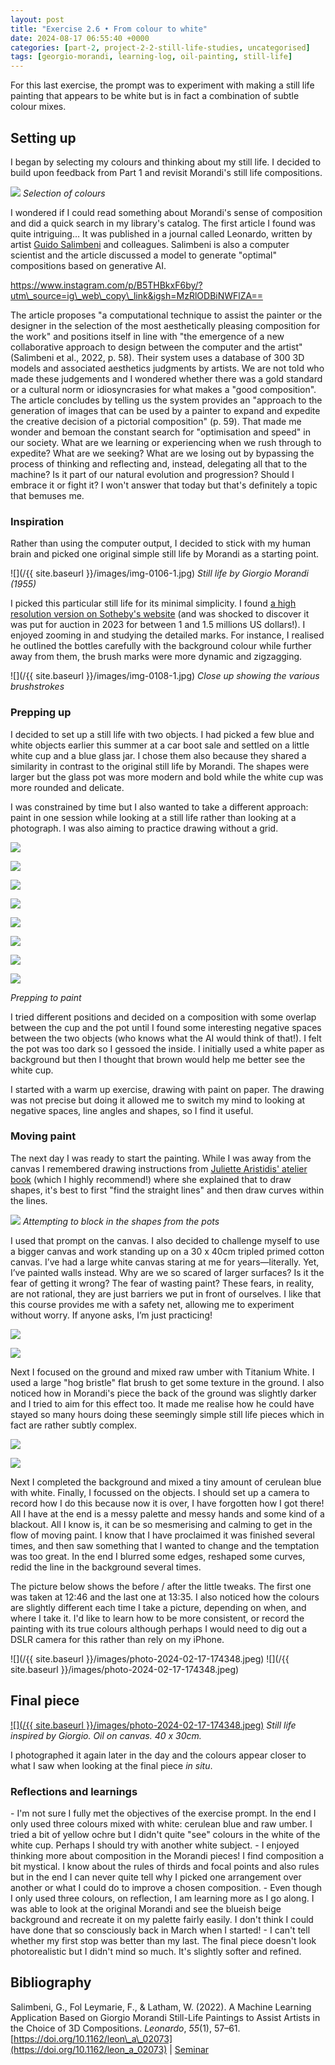 ```yaml
---
layout: post
title: "Exercise 2.6 • From colour to white"
date: 2024-08-17 06:55:40 +0000
categories: [part-2, project-2-2-still-life-studies, uncategorised]
tags: [georgio-morandi, learning-log, oil-painting, still-life]
---
```


For this last exercise, the prompt was to experiment with making a still life painting that appears to be white but is in fact a combination of subtle colour mixes.

<!-- /wp:paragraph --><!-- wp:heading {"className":"wp-block-heading"} -->
## Setting up
<!-- /wp:heading --><!-- wp:paragraph -->

I began by selecting my colours and thinking about my still life. I decided to build upon feedback from Part 1 and revisit Morandi's still life compositions.

<!-- /wp:paragraph --><!-- wp:image {"id":973,"sizeSlug":"large"} -->
![](https://spaces.oca.ac.uk/gaellelog/wp-content/uploads/sites/5355/2024/08/img_5792.jpg)
_Selection of colours_
<!-- /wp:image --><!-- wp:paragraph -->

I wondered if I could read something about Morandi's sense of composition and did a quick search in my library's catalog. The first article I found was quite intriguing... It was published in a journal called Leonardo, written by artist [Guido Salimbeni](http://www.guidosalimbeni.it) and colleagues. Salimbeni is also a computer scientist and the article discussed a model to generate "optimal" compositions based on generative AI.

<!-- /wp:paragraph --><!-- wp:embed {"url":"https://www.instagram.com/p/B5THBkxF6by/?utm_source=ig_web_copy_link\u0026igsh=MzRlODBiNWFlZA==","type":"rich","providerNameSlug":"instagram","responsive":true} -->
https://www.instagram.com/p/B5THBkxF6by/?utm\_source=ig\_web\_copy\_link&igsh=MzRlODBiNWFlZA==
<!-- /wp:embed --><!-- wp:paragraph -->

The article proposes "a computational technique to assist the painter or the designer in the selection of the most aesthetically pleasing composition for the work" and positions itself in line with "the emergence of a new collaborative approach to design between the computer and the artist" (Salimbeni et al., 2022, p. 58). Their system uses a database of 300 3D models and associated aesthetics judgments by artists. We are not told who made these judgements and I wondered whether there was a gold standard or a cultural norm or idiosyncrasies for what makes a "good composition". The article concludes by telling us the system provides an "approach to the generation of images that can be used by a painter to expand and expedite the creative decision of a pictorial composition" (p. 59). That made me wonder and bemoan the constant search for "optimisation and speed" in our society. What are we learning or experiencing when we rush through to expedite? What are we seeking? What are we losing out by bypassing the process of thinking and reflecting and, instead, delegating all that to the machine? Is it part of our natural evolution and progression? Should I embrace it or fight it? I won't answer that today but that's definitely a topic that bemuses me.

<!-- /wp:paragraph --><!-- wp:heading {"level":3,"className":"wp-block-heading"} -->
### Inspiration
<!-- /wp:heading --><!-- wp:paragraph -->

Rather than using the computer output, I decided to stick with my human brain and picked one original simple still life by Morandi as a starting point.

<!-- /wp:paragraph --><!-- wp:image {"id":974,"sizeSlug":"large"} -->
![](/{{ site.baseurl }}/images/img-0106-1.jpg)
_Still life by Giorgio Morandi (1955)_
<!-- /wp:image --><!-- wp:paragraph -->

I picked this particular still life for its minimal simplicity. I found [a high resolution version on Sotheby's website](https://www.sothebys.com/en/buy/auction/2023/modern-evening-auction/natura-morta) (and was shocked to discover it was put for auction in 2023 for between 1 and 1.5 millions US dollars!). I enjoyed zooming in and studying the detailed marks. For instance, I realised he outlined the bottles carefully with the background colour while further away from them, the brush marks were more dynamic and zigzagging.

<!-- /wp:paragraph --><!-- wp:image {"id":975,"sizeSlug":"large"} -->
![](/{{ site.baseurl }}/images/img-0108-1.jpg)
_Close up showing the various brushstrokes_
<!-- /wp:image --><!-- wp:heading {"level":3,"className":"wp-block-heading"} -->
### Prepping up
<!-- /wp:heading --><!-- wp:paragraph -->

I decided to set up a still life with two objects. I had picked a few blue and white objects earlier this summer at a car boot sale and settled on a little white cup and a blue glass jar. I chose them also because they shared a similarity in contrast to the original still life by Morandi. The shapes were larger but the glass pot was more modern and bold while the white cup was more rounded and delicate.

<!-- /wp:paragraph --><!-- wp:paragraph -->

I was constrained by time but I also wanted to take a different approach: paint in one session while looking at a still life rather than looking at a photograph. I was also aiming to practice drawing without a grid.

<!-- /wp:paragraph --><!-- wp:gallery {"linkTo":"none"} -->
<!-- wp:image {"id":976,"sizeSlug":"large","linkDestination":"none"} -->
![](https://spaces.oca.ac.uk/gaellelog/wp-content/uploads/sites/5355/2024/08/img_5793.jpg)
<!-- /wp:image --><!-- wp:image {"id":978,"sizeSlug":"large","linkDestination":"none"} -->
![](https://spaces.oca.ac.uk/gaellelog/wp-content/uploads/sites/5355/2024/08/img_5794.jpg)
<!-- /wp:image --><!-- wp:image {"id":980,"sizeSlug":"large","linkDestination":"none"} -->
![](https://spaces.oca.ac.uk/gaellelog/wp-content/uploads/sites/5355/2024/08/img_5795.jpg)
<!-- /wp:image --><!-- wp:image {"id":979,"sizeSlug":"large","linkDestination":"none"} -->
![](https://spaces.oca.ac.uk/gaellelog/wp-content/uploads/sites/5355/2024/08/img_5796.jpg)
<!-- /wp:image --><!-- wp:image {"id":977,"sizeSlug":"large","linkDestination":"none"} -->
![](https://spaces.oca.ac.uk/gaellelog/wp-content/uploads/sites/5355/2024/08/img_5797.jpg)
<!-- /wp:image --><!-- wp:image {"id":981,"sizeSlug":"large","linkDestination":"none"} -->
![](https://spaces.oca.ac.uk/gaellelog/wp-content/uploads/sites/5355/2024/08/img_5798.jpg)
<!-- /wp:image --><!-- wp:image {"id":983,"sizeSlug":"large","linkDestination":"none"} -->
![](https://spaces.oca.ac.uk/gaellelog/wp-content/uploads/sites/5355/2024/08/img_5799.jpg)
<!-- /wp:image --><!-- wp:image {"id":982,"sizeSlug":"large","linkDestination":"none"} -->
![](https://spaces.oca.ac.uk/gaellelog/wp-content/uploads/sites/5355/2024/08/img_5809.jpg)
<!-- /wp:image -->
_Prepping to paint_
<!-- /wp:gallery --><!-- wp:paragraph -->

I tried different positions and decided on a composition with some overlap between the cup and the pot until I found some interesting negative spaces between the two objects (who knows what the AI would think of that!). I felt the pot was too dark so I gessoed the inside. I initially used a white paper as background but then I thought that brown would help me better see the white cup.

<!-- /wp:paragraph --><!-- wp:paragraph -->

I started with a warm up exercise, drawing with paint on paper. The drawing was not precise but doing it allowed me to switch my mind to looking at negative spaces, line angles and shapes, so I find it useful.

<!-- /wp:paragraph --><!-- wp:heading {"level":3} -->
### Moving paint
<!-- /wp:heading --><!-- wp:paragraph -->

The next day I was ready to start the painting. While I was away from the canvas I remembered drawing instructions from [Juliette Aristidis' atelier book](https://www.amazon.com/Beginning-Drawing-Atelier-Instructional-Sketchbook/dp/1580935125/ref=sr_1_3?qid=1549754070&refinements=p_27%3AJuliette+Aristides&s=books&sr=1-3&text=Juliette+Aristides) (which I highly recommend!) where she explained that to draw shapes, it's best to first "find the straight lines" and then draw curves within the lines.

<!-- /wp:paragraph --><!-- wp:image {"id":986,"sizeSlug":"full","linkDestination":"none"} -->
![](https://spaces.oca.ac.uk/gaellelog/wp-content/uploads/sites/5355/2024/08/IMG_5926.jpeg)
_Attempting to block in the shapes from the pots_
<!-- /wp:image --><!-- wp:paragraph -->

I used that prompt on the canvas. I also decided to challenge myself to use a bigger canvas and work standing up on a 30 x 40cm tripled primed cotton canvas. I’ve had a large white canvas staring at me for years—literally. Yet, I’ve painted walls instead. Why are we so scared of larger surfaces? Is it the fear of getting it wrong? The fear of wasting paint? These fears, in reality, are not rational, they are just barriers we put in front of ourselves. I like that this course provides me with a safety net, allowing me to experiment without worry. If anyone asks, I’m just practicing!

<!-- /wp:paragraph --><!-- wp:jetpack/tiled-gallery {"columnWidths":[["50.00000","50.00000"]],"ids":[987,988]} -->

![](https://i0.wp.com/oca-wp-journals.s3.eu-west-2.amazonaws.com/wp-content/uploads/sites/5355/2024/08/IMG_5816-scaled.jpeg?ssl=1)

![](https://i1.wp.com/oca-wp-journals.s3.eu-west-2.amazonaws.com/wp-content/uploads/sites/5355/2024/08/IMG_5815-scaled.jpeg?ssl=1)

<!-- /wp:jetpack/tiled-gallery --><!-- wp:paragraph -->

Next I focused on the ground and mixed raw umber with Titanium White. I used a large "hog bristle" flat brush to get some texture in the ground. I also noticed how in Morandi's piece the back of the ground was slightly darker and I tried to aim for this effect too. It made me realise how he could have stayed so many hours doing these seemingly simple still life pieces which in fact are rather subtly complex.

<!-- /wp:paragraph --><!-- wp:jetpack/tiled-gallery {"columnWidths":[["36.03523","63.96477"]],"ids":[990,991]} -->

![](https://i2.wp.com/oca-wp-journals.s3.eu-west-2.amazonaws.com/wp-content/uploads/sites/5355/2024/08/IMG_5822-scaled.jpeg?ssl=1)

![](https://i1.wp.com/oca-wp-journals.s3.eu-west-2.amazonaws.com/wp-content/uploads/sites/5355/2024/08/IMG_5821-scaled.jpeg?ssl=1)

<!-- /wp:jetpack/tiled-gallery --><!-- wp:paragraph -->

Next I completed the background and mixed a tiny amount of cerulean blue with white. Finally, I focussed on the objects. I should set up a camera to record how I do this because now it is over, I have forgotten how I got there! All I have at the end is a messy palette and messy hands and some kind of a blackout. All I know is, it can be so mesmerising and calming to get in the flow of moving paint. I know that I have proclaimed it was finished several times, and then saw something that I wanted to change and the temptation was too great. In the end I blurred some edges, reshaped some curves, redid the line in the background several times.

<!-- /wp:paragraph --><!-- wp:paragraph -->

The picture below shows the before / after the little tweaks. The first one was taken at 12:46 and the last one at 13:35. I also noticed how the colours are slightly different each time I take a picture, depending on when, and where I take it. I'd like to learn how to be more consistent, or record the painting with its true colours although perhaps I would need to dig out a DSLR camera for this rather than rely on my iPhone.

<!-- /wp:paragraph --><!-- wp:jetpack/image-compare {"imageBefore":{"id":996,"url":"https://spaces.oca.ac.uk/gaellelog/wp-content/uploads/sites/5355/2024/08/Photo_2024-08-14_124617-2-scaled.jpeg","alt":"","width":1916,"height":2560},"imageAfter":{"id":997,"url":"https://spaces.oca.ac.uk/gaellelog/wp-content/uploads/sites/5355/2024/08/Photo_2024-08-14_133220-scaled.jpeg","alt":"","width":1930,"height":2560}} -->
![](/{{ site.baseurl }}/images/photo-2024-02-17-174348.jpeg) ![](/{{ site.baseurl }}/images/photo-2024-02-17-174348.jpeg)
<!-- /wp:jetpack/image-compare --><!-- wp:heading -->
## Final piece
<!-- /wp:heading --><!-- wp:image {"id":995,"sizeSlug":"full","linkDestination":"media"} -->
[![](/{{ site.baseurl }}/images/photo-2024-02-17-174348.jpeg)](https://spaces.oca.ac.uk/gaellelog/wp-content/uploads/sites/5355/2024/08/Photo_2024-08-14_185449-scaled.jpeg)
_Still life inspired by Giorgio. Oil on canvas. 40 x 30cm._
<!-- /wp:image --><!-- wp:paragraph -->

I photographed it again later in the day and the colours appear closer to what I saw when looking at the final piece _in situ_.

<!-- /wp:paragraph --><!-- wp:heading {"level":3} -->
### Reflections and learnings
<!-- /wp:heading --><!-- wp:list -->
<!-- wp:list-item -->- I'm not sure I fully met the objectives of the exercise prompt. In the end I only used three colours mixed with white: cerulean blue and raw umber. I tried a bit of yellow ochre but I didn't quite "see" colours in the white of the white cup. Perhaps I should try with another white subject.
<!-- /wp:list-item --><!-- wp:list-item -->- I enjoyed thinking more about composition in the Morandi pieces! I find composition a bit mystical. I know about the rules of thirds and focal points and also rules but in the end I can never quite tell why I picked one arrangement over another or what I could do to improve a chosen composition. 
<!-- /wp:list-item --><!-- wp:list-item -->- Even though I only used three colours, on reflection, I am learning more as I go along. I was able to look at the original Morandi and see the blueish beige background and recreate it on my palette fairly easily. I don't think I could have done that so consciously back in March when I started!
<!-- /wp:list-item --><!-- wp:list-item -->- I can't tell whether my first stop was better than my last. The final piece doesn't look photorealistic but I didn't mind so much. It's slightly softer and refined. 
<!-- /wp:list-item -->
<!-- /wp:list --><!-- wp:heading {"className":"wp-block-heading"} -->
## Bibliography
<!-- /wp:heading --><!-- wp:paragraph -->

Salimbeni, G., Fol Leymarie, F., & Latham, W. (2022). A Machine Learning Application Based on Giorgio Morandi Still-Life Paintings to Assist Artists in the Choice of 3D Compositions. _Leonardo_, _55_(1), 57–61. [https://doi.org/10.1162/leon\_a\_02073](https://doi.org/10.1162/leon_a_02073) | [Seminar](https://youtu.be/kSJsz9_TNE8?si=nbOJYtttKDruKpxL)

<!-- /wp:paragraph --><!-- wp:paragraph -->

<!-- /wp:paragraph -->